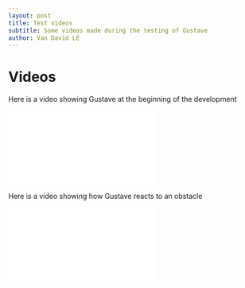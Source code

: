 ```yaml
---
layout: post
title: Test videos
subtitle: Some videos made during the testing of Gustave
author: Van David LE
---
```


# Videos

Here is a video showing Gustave at the beginning of the development 

<iframe src="[https://www.youtube.com/embed/9KZcHjxSdpc]" frameborder="0" allowfullscreen></iframe>

Here is a video showing how Gustave reacts to an obstacle

<iframe src="[https://www.youtube.com/embed/e4rBTczTZew]" frameborder="0" allowfullscreen></iframe>
